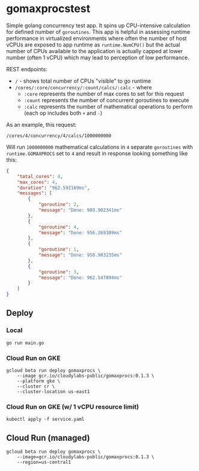 # gomaxprocstest

Simple golang concurrency test app. It spins up CPU-intensive calculation for defined number of `goroutines`. This app is helpful in assessing runtime performance in virtualized environments where often the number of host vCPUs are exposed to app runtime as `runtime.NumCPU()` but the actual number of CPUs available to the application is actually capped at lower number (often 1 vCPU) which may lead to perception of low performance.

REST endpoints:

* `/` - shows total number of CPUs "visible" to go runtime
* `/cores/:core/concurrency/:count/calcs/:calc` - where
  * `:core` represents the number of max cores to set for this request
  * `:count` represents the number of concurrent goroutines to execute
  * `:calc` represents the number of mathematical operations to perform (each op includes both `+` and `-`)

As an example, this request:

`/cores/4/concurrency/4/calcs/1000000000`

Will run `1000000000` mathematical calculations in `4` separate `goroutines` with `runtime.GOMAXPROCS` set to `4` and result in response looking something like this:

```json
{
    "total_cores": 4,
    "max_cores": 4,
    "duration": "962.592169ms",
    "messages": [
        {
            "goroutine": 2,
            "message": "Done: 903.902341ms"
        },
        {
            "goroutine": 4,
            "message": "Done: 956.269309ms"
        },
        {
            "goroutine": 1,
            "message": "Done: 958.983235ms"
        },
        {
            "goroutine": 3,
            "message": "Done: 962.547894ms"
        }
    ]
}
```

## Deploy

### Local

```shell
go run main.go
```

### Cloud Run on GKE

```shell
gcloud beta run deploy gomaxprocs \
    --image gcr.io/cloudylabs-public/gomaxprocs:0.1.3 \
    --platform gke \
    --cluster cr \
    --cluster-location us-east1
```


### Cloud Run on GKE (w/ 1 vCPU resource limit)

```shell
kubectl apply -f service.yaml
```


## Cloud Run (managed)

```shell
gcloud beta run deploy gomaxprocs \
	--image=gcr.io/cloudylabs-public/gomaxprocs:0.1.3 \
	--region=us-central1
```


